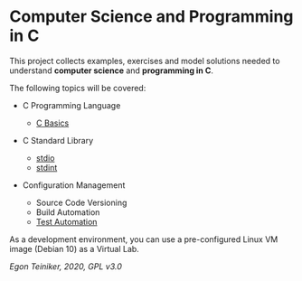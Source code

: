 # Computer Science and Programming in C

This project collects examples, exercises and model solutions needed to understand 
**computer science** and **programming in C**.

The following topics will be covered:

* C Programming Language
    * [C Basics](https://github.com/teiniker/teiniker-lectures-computerscience/tree/master/c-basics)
     
* C Standard Library
    * [stdio](https://github.com/teiniker/teiniker-lectures-computerscience/tree/master/c-std-lib/stdio)
    * [stdint](https://github.com/teiniker/teiniker-lectures-computerscience/tree/master/c-std-lib/stdint)      

* Configuration Management
    * Source Code Versioning
    * Build Automation
    * [Test Automation](https://github.com/teiniker/teiniker-lectures-computerscience/tree/master/c-testing)
        
As a development environment, you can use a pre-configured Linux VM image 
(Debian 10) as a Virtual Lab.         

*Egon Teiniker, 2020, GPL v3.0*         
